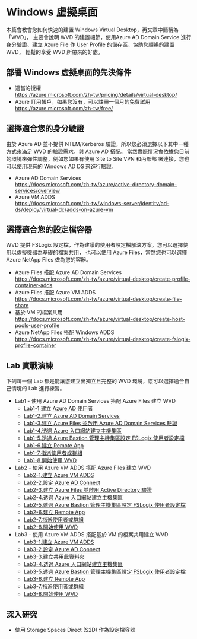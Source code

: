 # Windows 虛擬桌面
 本篇會教會您如何快速的建置 Windows Virtual Desktop，再文章中簡稱為「WVD」，
 主要會說明 WVD 的建置細節，使用Azure AD Domain Service 進行身分驗證、建立 Azure
 File 作 User Profile 的儲存區，協助您順暢的建置 WVD， 輕鬆的享受 WVD 所帶來的好處。<br>
## 部署 Windows 虛擬桌面的先決條件
 - 適當的授權<br>
   https://azure.microsoft.com/zh-tw/pricing/details/virtual-desktop/<br>
 - Azure 訂用帳戶，如果您沒有，可以註冊一個月的免費試用<br>
   https://azure.microsoft.com/zh-tw/free/<br>
## 選擇適合您的身分驗證
 由於 Azure AD 並不提供 NTLM/Kerberos 驗證，所以您必須選擇以下其中一種方式來滿足 WVD 的驗證需求，與 
 Azure AD 搭配。 當然實際情況會依據您目前的環境來彈性調整，例如您如果有使用 Site to Site VPN 和內部部
 署連接，您也可以使用現有的 Windows AD DS 來進行驗證。<br>
 - Azure AD Domain Services<br>
 https://docs.microsoft.com/zh-tw/azure/active-directory-domain-services/overview<br>
 - Azure VM ADDS<br>
 https://docs.microsoft.com/zh-tw/windows-server/identity/ad-ds/deploy/virtual-dc/adds-on-azure-vm<br>
## 選擇適合您的設定檔容器
 WVD 提供 FSLogix 設定檔，作為建議的使用者設定檔解決方案。您可以選擇使用以虛擬機器為基礎的檔案共用，
 也可以使用 Azure Files，當然您也可以選擇 Azure NetApp Files 做為您的容器。<br>
 - Azure Files 搭配 Azure AD Domain Services<br>
 https://docs.microsoft.com/zh-tw/azure/virtual-desktop/create-profile-container-adds<br>
 - Azure Files 搭配 Azure VM ADDS<br>
 https://docs.microsoft.com/zh-tw/azure/virtual-desktop/create-file-share<br>
 - 基於 VM 的檔案共用<br>
 https://docs.microsoft.com/zh-tw/azure/virtual-desktop/create-host-pools-user-profile<br>
 - Azure NetApp Files 搭配 Windows ADDS<br>
 https://docs.microsoft.com/zh-tw/azure/virtual-desktop/create-fslogix-profile-container<br>
## Lab 實戰演練
 下列每一個 Lab 都是能讓您建立出獨立且完整的 WVD 環境，您可以選擇適合自己情境的 Lab 進行練習。<br>
 - Lab1 - 使用 Azure AD Domain Services 搭配 Azure Files 建立 WVD<br>
	 - [Lab1-1.建立 Azure AD 使用者](https://github.com/BrianHsing/Azure-Windows-Virtual-Desktop/blob/master/Lab1-1.md)<br>
	 - [Lab1-2.建立 Azure AD Domain Services](https://github.com/BrianHsing/Azure-Windows-Virtual-Desktop/blob/master/Lab1-2.md)<br>
	 - [Lab1-3.建立 Azure Files 並啟用 Azure AD Domain Services 驗證](https://github.com/BrianHsing/Azure-Windows-Virtual-Desktop/blob/master/Lab1-3.md)<br>
	 - [Lab1-4.透過 Azure 入口網站建立主機集區](https://github.com/BrianHsing/Azure-Windows-Virtual-Desktop/blob/master/Lab1-4.md)<br>
	 - [Lab1-5.透過 Azure Bastion 管理主機集區設定 FSLogix 使用者設定檔](https://github.com/BrianHsing/Azure-Windows-Virtual-Desktop/blob/master/Lab1-5.md)<br>
	 - [Lab1-6.建立 Remote App](https://github.com/BrianHsing/Azure-Windows-Virtual-Desktop/blob/master/Lab1-6.md)<br>
	 - [Lab1-7.指派使用者或群組](https://github.com/BrianHsing/Azure-Windows-Virtual-Desktop/blob/master/Lab1-7.md)<br>
	 - [Lab1-8.開始使用 WVD](https://github.com/BrianHsing/Azure-Windows-Virtual-Desktop/blob/master/Lab1-8.md)<br>
 - Lab2 - 使用 Azure VM ADDS 搭配 Azure Files 建立 WVD<br>
	 - [Lab2-1.建立 Azure VM ADDS](https://github.com/BrianHsing/Azure-Windows-Virtual-Desktop/blob/master/Lab2-1.md)<br>
	 - [Lab2-2.設定 Azure AD Connect](https://github.com/BrianHsing/Azure-Windows-Virtual-Desktop/blob/master/Lab2-2.md)<br>
	 - [Lab2-3.建立 Azure Files 並啟用 Active Directory 驗證](https://github.com/BrianHsing/Azure-Windows-Virtual-Desktop/blob/master/Lab2-3.md)<br>
	 - [Lab2-4.透過 Azure 入口網站建立主機集區](https://github.com/BrianHsing/Azure-Windows-Virtual-Desktop/blob/master/Lab2-4.md)<br>
	 - [Lab2-5.透過 Azure Bastion 管理主機集區設定 FSLogix 使用者設定檔](https://github.com/BrianHsing/Azure-Windows-Virtual-Desktop/blob/master/Lab2-5.md)<br>
	 - [Lab2-6.建立 Remote App](https://github.com/BrianHsing/Azure-Windows-Virtual-Desktop/blob/master/Lab2-6.md)<br>
	 - [Lab2-7.指派使用者或群組](https://github.com/BrianHsing/Azure-Windows-Virtual-Desktop/blob/master/Lab2-7.md)<br>
	 - [Lab2-8.開始使用 WVD](https://github.com/BrianHsing/Azure-Windows-Virtual-Desktop/blob/master/Lab2-8.md)<br>
 - Lab3 - 使用 Azure VM ADDS 搭配基於 VM 的檔案共用建立 WVD<br>
 	 - [Lab3-1.建立 Azure VM ADDS](https://github.com/BrianHsing/Azure-Windows-Virtual-Desktop/blob/master/Lab3-1.md)<br>
	 - [Lab3-2.設定 Azure AD Connect](https://github.com/BrianHsing/Azure-Windows-Virtual-Desktop/blob/master/Lab3-2.md)<br>
	 - [Lab3-3.建立共用此資料夾](https://github.com/BrianHsing/Azure-Windows-Virtual-Desktop/blob/master/Lab3-3.md)<br>
	 - [Lab3-4.透過 Azure 入口網站建立主機集區](https://github.com/BrianHsing/Azure-Windows-Virtual-Desktop/blob/master/Lab3-4.md)<br>
	 - [Lab3-5.透過 Azure Bastion 管理主機集區設定 FSLogix 使用者設定檔](https://github.com/BrianHsing/Azure-Windows-Virtual-Desktop/blob/master/Lab3-5.md)<br>
	 - [Lab3-6.建立 Remote App](https://github.com/BrianHsing/Azure-Windows-Virtual-Desktop/blob/master/Lab3-6.md)<br>
	 - [Lab3-7.指派使用者或群組](https://github.com/BrianHsing/Azure-Windows-Virtual-Desktop/blob/master/Lab3-7.md)<br>
	 - [Lab3-8.開始使用 WVD](https://github.com/BrianHsing/Azure-Windows-Virtual-Desktop/blob/master/Lab3-8.md)<br>

## 深入研究
 - 使用 Storage Spaces Direct (S2D) 作為設定檔容器<br>
 
